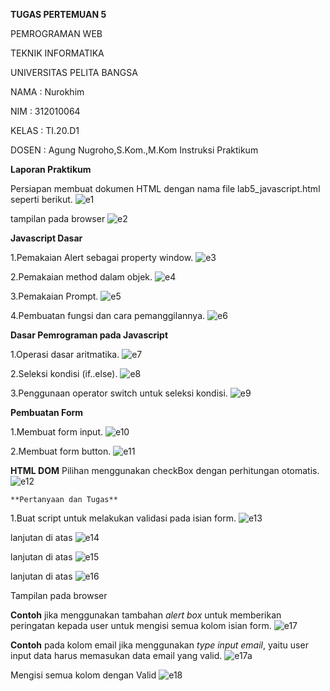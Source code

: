 **TUGAS PERTEMUAN 5**

PEMROGRAMAN WEB

TEKNIK INFORMATIKA

UNIVERSITAS PELITA BANGSA

NAMA : Nurokhim

NIM : 312010064

KELAS : TI.20.D1

DOSEN : Agung Nugroho,S.Kom.,M.Kom Instruksi Praktikum

**Laporan Praktikum**

Persiapan membuat dokumen HTML dengan nama file lab5_javascript.html seperti berikut.
![e1](https://user-images.githubusercontent.com/101801920/163294561-2299d816-a6f8-4bae-9606-6af1ae08d753.PNG)

tampilan pada browser
![e2](https://user-images.githubusercontent.com/101801920/163294627-1244d8dd-8a31-486e-b7d3-fea123180ac6.PNG)

**Javascript Dasar**

1.Pemakaian Alert sebagai property window.
![e3](https://user-images.githubusercontent.com/101801920/163294683-7aba5c73-ebda-4b44-b943-a88499e27b4e.PNG)

2.Pemakaian method dalam objek.
![e4](https://user-images.githubusercontent.com/101801920/163294728-25c9f49d-11fe-45f9-a2ab-d3cfdb7df00b.PNG)

3.Pemakaian Prompt.
![e5](https://user-images.githubusercontent.com/101801920/163294795-9ef929e0-fe0f-487a-aae0-fa2e3e8cdfa1.PNG)

4.Pembuatan fungsi dan cara pemanggilannya.
![e6](https://user-images.githubusercontent.com/101801920/163294839-32bdeb47-cd54-4a55-a615-b855e706382b.PNG)

**Dasar Pemrograman pada Javascript**

1.Operasi dasar aritmatika.
![e7](https://user-images.githubusercontent.com/101801920/163294952-c0acb27f-d057-4fc2-af7d-46595944a634.PNG)

2.Seleksi kondisi (if..else).
![e8](https://user-images.githubusercontent.com/101801920/163295005-f0aca512-e25e-401b-a312-41f8a423dae4.PNG)

3.Penggunaan operator switch untuk seleksi kondisi.
![e9](https://user-images.githubusercontent.com/101801920/163295093-1e1200aa-eea3-406f-9c4e-80358b6cafa0.PNG)

**Pembuatan Form**

1.Membuat form input.
![e10](https://user-images.githubusercontent.com/101801920/163295159-02238fb8-c44a-466a-bf31-83c4cf0e1704.PNG)

2.Membuat form button.
![e11](https://user-images.githubusercontent.com/101801920/163295304-d90f5880-2630-46a3-92f5-08eec7e53420.PNG)

**HTML DOM** Pilihan menggunakan checkBox dengan perhitungan otomatis.
![e12](https://user-images.githubusercontent.com/101801920/163295364-202b7b1d-5de9-45ed-83ab-fca6bc7e36e2.PNG)

`**Pertanyaan dan Tugas**`

1.Buat script untuk melakukan validasi pada isian form.
![e13](https://user-images.githubusercontent.com/101801920/163295646-1bf0b239-c8d2-439d-baab-f2ec2ae86953.PNG)

lanjutan di atas
![e14](https://user-images.githubusercontent.com/101801920/163295686-89f217da-c808-4e9d-8009-f72e4236cb73.PNG)

lanjutan di atas
![e15](https://user-images.githubusercontent.com/101801920/163295727-608b1ae4-96d7-468c-b851-a8568549184a.PNG)

lanjutan di atas
![e16](https://user-images.githubusercontent.com/101801920/163295771-da2e492a-3f60-49a4-ae7b-67bafbba827f.PNG)

Tampilan pada browser 

**Contoh** jika menggunakan tambahan _alert box_ untuk memberikan peringatan kepada user untuk mengisi semua kolom isian form.
![e17](https://user-images.githubusercontent.com/101801920/163296021-fd9b1594-1480-46e5-9bf6-df2b2257dc52.PNG)

**Contoh** pada kolom email jika menggunakan _type input email_, yaitu user input data harus memasukan data email yang valid.
![e17a](https://user-images.githubusercontent.com/101801920/163296153-ec4940af-b635-4555-9f14-b08b7a648779.PNG)

Mengisi semua kolom dengan Valid
![e18](https://user-images.githubusercontent.com/101801920/163296252-1075d744-5840-4cd9-957c-7d028ea4eda8.PNG)

